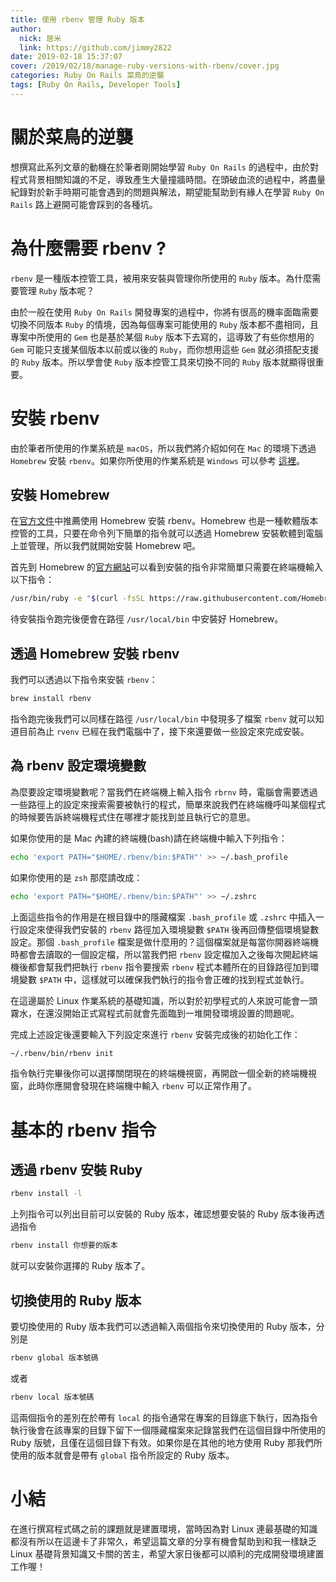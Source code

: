 ```yaml
---
title: 使用 rbenv 管理 Ruby 版本
author:
  nick: 居米
  link: https://github.com/jimmy2822
date: 2019-02-18 15:37:07
cover: /2019/02/18/manage-ruby-versions-with-rbenv/cover.jpg
categories: Ruby On Rails 菜鳥的逆襲
tags: [Ruby On Rails, Developer Tools]
---
```


# 關於菜鳥的逆襲
想撰寫此系列文章的動機在於筆者剛開始學習 `Ruby On Rails` 的過程中，由於對程式背景相關知識的不足，導致產生大量撞牆時間。在頭破血流的過程中，將盡量紀錄對於新手時期可能會遇到的問題與解法，期望能幫助到有緣人在學習 `Ruby On Rails` 路上避開可能會踩到的各種坑。

# 為什麼需要 rbenv ?
`rbenv` 是一種版本控管工具，被用來安裝與管理你所使用的 `Ruby` 版本。為什麼需要管理 `Ruby` 版本呢？

由於一般在使用 `Ruby On Rails` 開發專案的過程中，你將有很高的機率面臨需要切換不同版本 `Ruby` 的情境，因為每個專案可能使用的 `Ruby` 版本都不盡相同，且專案中所使用的 `Gem` 也是基於某個 `Ruby` 版本下去寫的，這導致了有些你想用的 `Gem` 可能只支援某個版本以前或以後的 `Ruby`，而你想用這些 `Gem` 就必須搭配支援的 `Ruby` 版本。所以學會使 `Ruby` 版本控管工具來切換不同的 `Ruby` 版本就顯得很重要。

# 安裝 rbenv
由於筆者所使用的作業系統是 `macOS`，所以我們將介紹如何在 `Mac` 的環境下透過 `Homebrew` 安裝 `rbenv`。如果你所使用的作業系統是 `Windows` 可以參考 [這裡](https://docs.brew.sh/Homebrew-on-Linux)。

## 安裝 Homebrew
在[官方文件](https://github.com/rbenv/rbenv)中推薦使用 Homebrew 安裝 rbenv。Homebrew 也是一種軟體版本控管的工具，只要在命令列下簡單的指令就可以透過 Homebrew 安裝軟體到電腦上並管理，所以我們就開始安裝 Homebrew 吧。

首先到 Homebrew 的[官方網站](https://brew.sh/index_zh-tw)可以看到安裝的指令非常簡單只需要在終端機輸入以下指令：

```bash
/usr/bin/ruby -e "$(curl -fsSL https://raw.githubusercontent.com/Homebrew/install/master/install)"
```

待安裝指令跑完後便會在路徑 ``/usr/local/bin`` 中安裝好 Homebrew。

## 透過 Homebrew 安裝 rbenv
我們可以透過以下指令來安裝 `rbenv`：

```bash
brew install rbenv
```

指令跑完後我們可以同樣在路徑 `/usr/local/bin` 中發現多了檔案 `rbenv` 就可以知道目前為止 `rvenv` 已經在我們電腦中了，接下來還要做一些設定來完成安裝。

## 為 rbenv 設定環境變數
為麼要設定環境變數呢？當我們在終端機上輸入指令 `rbrnv` 時，電腦會需要透過一些路徑上的設定來搜索需要被執行的程式，簡單來說我們在終端機呼叫某個程式的時候要告訴終端機程式住在哪裡才能找到並且執行它的意思。

如果你使用的是 Mac 內建的終端機(bash)請在終端機中輸入下列指令：
```bash
echo 'export PATH="$HOME/.rbenv/bin:$PATH"' >> ~/.bash_profile
```
如果你使用的是 `zsh` 那麼請改成：
```bash
echo 'export PATH="$HOME/.rbenv/bin:$PATH"' >> ~/.zshrc
```
上面這些指令的作用是在根目錄中的隱藏檔案 `.bash_profile` 或 `.zshrc` 中插入一行設定來使得我們安裝的 `rbenv` 路徑加入環境變數 `$PATH` 後再回傳整個環境變數設定。那個 `.bash_profile` 檔案是做什麼用的？這個檔案就是每當你開器終端機時都會去讀取的一個設定檔，所以當我們把 `rbenv` 設定檔加入之後每次開起終端機後都會幫我們把執行 `rbenv` 指令要搜索 `rbenv` 程式本體所在的目錄路徑加到環境變數 `$PATH` 中，這樣就可以確保我們執行的指令會正確的找到程式並執行。

在這邊屬於 Linux 作業系統的基礎知識，所以對於初學程式的人來說可能會一頭霧水，在還沒開始正式寫程式前就會先面臨到一堆開發環境設置的問題呢。

完成上述設定後還要輸入下列設定來進行 `rbenv` 安裝完成後的初始化工作：
```bash
~/.rbenv/bin/rbenv init
```
指令執行完畢後你可以選擇關閉現在的終端機視窗，再開啟一個全新的終端機視窗，此時你應開會發現在終端機中輸入 `rbenv` 可以正常作用了。

# 基本的 rbenv 指令
## 透過 rbenv 安裝 Ruby
```bash
rbenv install -l
```
上列指令可以列出目前可以安裝的 Ruby 版本，確認想要安裝的 Ruby 版本後再透過指令
```bash
rbenv install 你想要的版本
```
就可以安裝你選擇的 Ruby 版本了。

## 切換使用的 Ruby 版本
要切換使用的 Ruby 版本我們可以透過輸入兩個指令來切換使用的 Ruby 版本，分別是
```bash
rbenv global 版本號碼
```
或者
```bash
rbenv local 版本號碼
```
這兩個指令的差別在於帶有 `local` 的指令通常在專案的目錄底下執行，因為指令執行後會在該專案的目錄下留下一個隱藏檔案來記錄當我們在這個目錄中所使用的 Ruby 版號，且僅在這個目錄下有效。如果你是在其他的地方使用 Ruby 那我們所使用的版本就會是帶有 `global` 指令所設定的 Ruby 版本。

# 小結
在進行撰寫程式碼之前的課題就是建置環境，當時因為對 Linux 連最基礎的知識都沒有所以在這邊卡了非常久，希望這篇文章的分享有機會幫助到和我一樣缺乏 Linux 基礎背景知識又卡關的苦主，希望大家日後都可以順利的完成開發環境建置工作喔！
